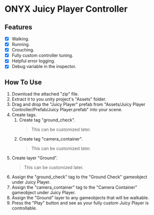 # ONYX Juicy Player Controller

## Features
- [x] Walking.
- [x] Running.
- [x] Crouching.
- [x] Fully custom controller tuning.
- [x] Helpful error logging.
- [x] Debug variable in the inspector.

## How To Use
1. Download the attached "zip" file.
2. Extract it to you unity project's "Assets" folder.
3. Drag and drop the "Juicy Player" prefab from "Assets/Juicy Player Controller/Prefab/Juicy Player.prefab" into your scene.
4. Create tags.
    1. Create tag "ground_check".
        > This can be customized later.
    3. Create tag "camera_container".
        > This can be customized later.
5. Create layer "Ground".
     > This can be customized later.
6. Assign the "ground_check" tag to the "Ground Check" gameobject under Juicy Player.
7. Assign the "camera_container" tag to the "Camera Container" gameobject under Juicy Player.
8. Assign the "Ground" layer to any gameobjects that will be walkable.
9. Press the "Play" button and see as your fully custom Juicy Player is controllable.